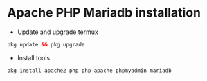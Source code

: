 # Apache PHP Mariadb installation 
- Update and upgrade termux
``` html
pkg update && pkg upgrade
```


- Install tools
```termux
pkg install apache2 php php-apache phpmyadmin mariadb
```
